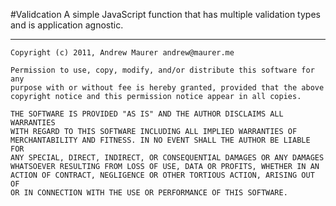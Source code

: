#Validcation
A simple JavaScript function that has multiple validation types and is application agnostic. 

---------------------

	Copyright (c) 2011, Andrew Maurer andrew@maurer.me

	Permission to use, copy, modify, and/or distribute this software for any
	purpose with or without fee is hereby granted, provided that the above
	copyright notice and this permission notice appear in all copies.

	THE SOFTWARE IS PROVIDED "AS IS" AND THE AUTHOR DISCLAIMS ALL WARRANTIES
	WITH REGARD TO THIS SOFTWARE INCLUDING ALL IMPLIED WARRANTIES OF
	MERCHANTABILITY AND FITNESS. IN NO EVENT SHALL THE AUTHOR BE LIABLE FOR
	ANY SPECIAL, DIRECT, INDIRECT, OR CONSEQUENTIAL DAMAGES OR ANY DAMAGES
	WHATSOEVER RESULTING FROM LOSS OF USE, DATA OR PROFITS, WHETHER IN AN
	ACTION OF CONTRACT, NEGLIGENCE OR OTHER TORTIOUS ACTION, ARISING OUT OF
	OR IN CONNECTION WITH THE USE OR PERFORMANCE OF THIS SOFTWARE.
